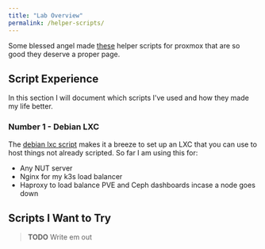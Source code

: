 ```yaml
---
title: "Lab Overview"
permalink: /helper-scripts/
---
```


Some blessed angel made [these](https://proxmox-helper-scripts.vercel.app/) helper scripts for proxmox that are so good they deserve a proper page.

## Script Experience

In this section I will document which scripts I've used and how they made my life better.

### Number 1 - Debian LXC

The [debian lxc script](https://proxmox-helper-scripts.vercel.app/scripts?id=Debian) makes it a breeze to set up an LXC that you can use to host things not already scripted. So far I am using this for:

- Any NUT server
- Nginx for my k3s load balancer
- Haproxy to load balance PVE and Ceph dashboards incase a node goes down

## Scripts I Want to Try

> **TODO** Write em out